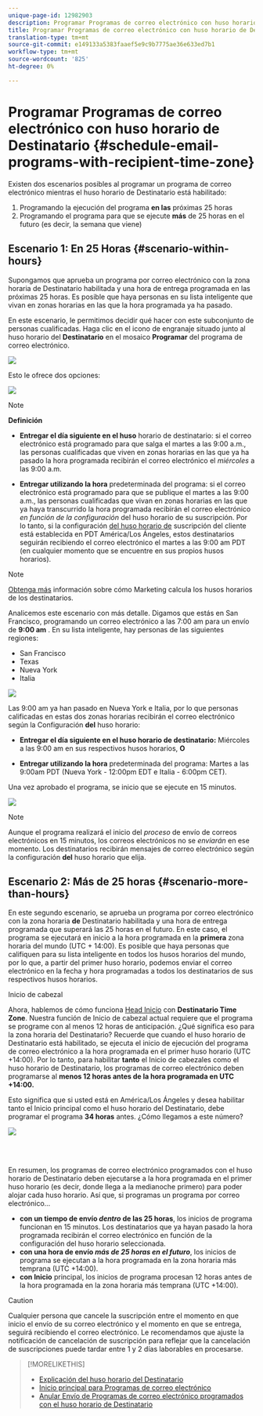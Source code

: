 ```yaml
---
unique-page-id: 12982903
description: Programar Programas de correo electrónico con huso horario de Destinatario - Documentos de marketing - Documentación del producto
title: Programar Programas de correo electrónico con huso horario de Destinatario
translation-type: tm+mt
source-git-commit: e149133a5383faaef5e9c9b7775ae36e633ed7b1
workflow-type: tm+mt
source-wordcount: '825'
ht-degree: 0%

---
```



# Programar Programas de correo electrónico con huso horario de Destinatario {#schedule-email-programs-with-recipient-time-zone}

Existen dos escenarios posibles al programar un programa de correo electrónico mientras el huso horario de Destinatario está habilitado:

1. Programando la ejecución del programa **en las** próximas 25 horas
1. Programando el programa para que se ejecute **más** de 25 horas en el futuro (es decir, la semana que viene)

## Escenario 1: En 25 Horas {#scenario-within-hours}

Supongamos que aprueba un programa por correo electrónico con la zona horaria de Destinatario habilitada y una hora de entrega programada en las próximas 25 horas. Es posible que haya personas en su lista inteligente que vivan en zonas horarias en las que la hora programada ya ha pasado.

En este escenario, le permitimos decidir qué hacer con este subconjunto de personas cualificadas. Haga clic en el icono de engranaje situado junto al huso horario del **Destinatario** en el mosaico **Programar** del programa de correo electrónico.

![](assets/image2017-12-5-10-3a46-3a42.png)

Esto le ofrece dos opciones:

![](assets/image2017-12-5-10-3a31-3a28.png)

>[!NOTE]
>
>**Definición**
>
>* **Entregar el día siguiente en el huso** horario de destinatario: si el correo electrónico está programado para que salga el martes a las 9:00 a.m., las personas cualificadas que viven en zonas horarias en las que ya ha pasado la hora programada recibirán el correo electrónico el *miércoles* a las 9:00 a.m.
   >
   >
* **Entregar utilizando la hora** predeterminada del programa: si el correo electrónico está programado para que se publique el martes a las 9:00 a.m., las personas cualificadas que vivan en zonas horarias en las que ya haya transcurrido la hora programada recibirán el correo electrónico *en función de la configuración* del huso horario de su suscripción. Por lo tanto, si la configuración [del huso horario de](../../../../../product-docs/administration/settings/select-your-language-locale-and-time-zone.md) suscripción del cliente [](../../../../../product-docs/administration/settings/set-default-location-settings-for-a-subscription.md) está establecida en PDT América/Los Ángeles, estos destinatarios seguirán recibiendo el correo electrónico el martes a las 9:00 am PDT (en cualquier momento que se encuentre en sus propios husos horarios).

>



>[!NOTE]
>
>[Obtenga más](https://docs.marketo.com/display/DOCS/Understanding+Recipient+Time+Zone#UnderstandingRecipientTimeZone-CalculatingTimeZone) información sobre cómo Marketing calcula los husos horarios de los destinatarios.

Analicemos este escenario con más detalle. Digamos que estás en San Francisco, programando un correo electrónico a las 7:00 am para un envío de **9:00 am** . En su lista inteligente, hay personas de las siguientes regiones:

* San Francisco
* Texas
* Nueva York
* Italia

![](assets/image2017-12-6-10-3a52-3a41.png)

Las 9:00 am ya han pasado en Nueva York e Italia, por lo que personas calificadas en estas dos zonas horarias recibirán el correo electrónico según la Configuración **del** huso horario:

* **Entregar el día siguiente en el huso horario de destinatario:** Miércoles a las 9:00 am en sus respectivos husos horarios, **O**

* **Entregar utilizando la hora** predeterminada del programa: Martes a las 9:00am PDT (Nueva York - 12:00pm EDT e Italia - 6:00pm CET).

Una vez aprobado el programa, se inicio que se ejecute en 15 minutos.

![](assets/screen-shot-2017-12-09-at-3.34.14-pm.png)

>[!NOTE]
>
>Aunque el programa realizará el inicio del *proceso* de envío de correos electrónicos en 15 minutos, los correos electrónicos no se *enviarán* en ese momento. Los destinatarios recibirán mensajes de correo electrónico según la configuración **del** huso horario que elija.

## Escenario 2: Más de 25 horas {#scenario-more-than-hours}

En este segundo escenario, se aprueba un programa por correo electrónico con la zona horaria **de** Destinatario habilitada y una hora de entrega programada que superará las 25 horas en el futuro. En este caso, el programa se ejecutará en inicio a la hora programada en la **primera** zona horaria del mundo (UTC + 14:00). Es posible que haya personas que califiquen para su lista inteligente en todos los husos horarios del mundo, por lo que, a partir del primer huso horario, podemos enviar el correo electrónico en la fecha y hora programadas a todos los destinatarios de sus respectivos husos horarios.

Inicio de cabezal

Ahora, hablemos de cómo funciona [Head Inicio](../../../../../product-docs/email-marketing/email-programs/email-program-actions/head-start-for-email-programs.md) con **Destinatario Time Zone**. Nuestra función de Inicio de cabezal actual requiere que el programa se programe con al menos 12 horas de anticipación. ¿Qué significa eso para la zona horaria del Destinatario? Recuerde que cuando el huso horario de Destinatario está habilitado, se ejecuta el inicio de ejecución del programa de correo electrónico a la hora programada en el primer huso horario (UTC +14:00). Por lo tanto, para habilitar **tanto** el Inicio de cabezales como el huso horario de Destinatario, los programas de correo electrónico deben programarse al **menos 12 horas antes de la hora programada en UTC +14:00.**

Esto significa que si usted está en América/Los Ángeles y desea habilitar tanto el Inicio principal como el huso horario del Destinatario, debe programar el programa **34 horas** antes. ¿Cómo llegamos a este número?

![](assets/image2017-12-5-13-3a11-3a38.png)

<br> 

En resumen, los programas de correo electrónico programados con el huso horario de Destinatario deben ejecutarse a la hora programada en el primer huso horario (es decir, donde llega a la medianoche primero) para poder alojar cada huso horario. Así que, si programas un programa por correo electrónico...

* **con un tiempo de envío *dentro* de las 25 horas**, los inicios de programa funcionan en 15 minutos. Los destinatarios que ya hayan pasado la hora programada recibirán el correo electrónico en función de la configuración del huso horario seleccionada.
* **con una hora de envío *más* *de 25 horas en el futuro***, los inicios de programa se ejecutan a la hora programada en la zona horaria más temprana (UTC +14:00).
* **con Inicio** principal, los inicios de programa procesan 12 horas antes de la hora programada en la zona horaria más temprana (UTC +14:00).

>[!CAUTION]
>
>Cualquier persona que cancele la suscripción entre el momento en que inicio el envío de su correo electrónico y el momento en que se entrega, seguirá recibiendo el correo electrónico. Le recomendamos que ajuste la notificación de cancelación de suscripción para reflejar que la cancelación de suscripciones puede tardar entre 1 y 2 días laborables en procesarse.

>[!MORELIKETHIS]
>
>* [Explicación del huso horario del Destinatario](understanding-recipient-time-zone.md)
>* [Inicio principal para Programas de correo electrónico](../../../../../product-docs/email-marketing/email-programs/email-program-actions/head-start-for-email-programs.md)
>* [Anular Envío de Programas de correo electrónico programados con el huso horario de Destinatario](abort-delivery-of-email-programs-scheduled-with-recipient-time-zone.md)

>



